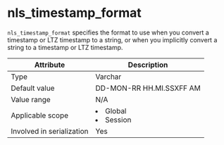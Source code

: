 # nls_timestamp_format

`nls_timestamp_format` specifies the format to use when you convert a timestamp or LTZ timestamp to a string, or when you implicitly convert a string to a timestamp or LTZ timestamp.

| **Attribute** | **Description** |
|---------|------------------------------------------------------------------------------------------------------------|
| Type | Varchar |
| Default value | DD-MON-RR HH.MI.SSXFF AM |
| Value range | N/A |
| Applicable scope | <li> Global   <li> Session |
| Involved in serialization | Yes |
